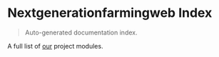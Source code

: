 # Nextgenerationfarmingweb Index

> Auto-generated documentation index.

A full list of [our](https://github.com/spotlightforbugs/webwoelfe) project modules.

